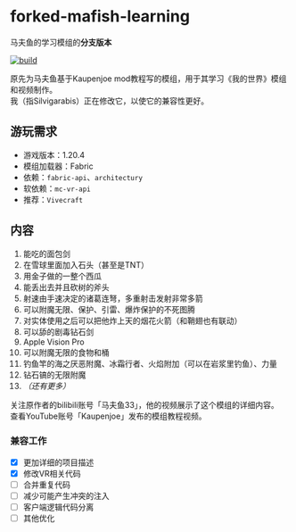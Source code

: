 # forked-mafish-learning

马夫鱼的学习模组的**分支版本**

[![build](https://github.com/Silvigarabis/forked-mafish-learning/actions/workflows/build.yml/badge.svg)](https://github.com/Silvigarabis/forked-mafish-learning/actions/workflows/build.yml)

原先为马夫鱼基于Kaupenjoe mod教程写的模组，用于其学习《我的世界》模组和视频制作。  
我（指Silvigarabis）正在修改它，以使它的兼容性更好。

## 游玩需求

- 游戏版本：1.20.4
- 模组加载器：Fabric
- 依赖：`fabric-api`、`architectury`
- 软依赖：`mc-vr-api`
- 推荐：`Vivecraft`

## 内容

1. 能吃的面包剑
2. 在雪球里面加入石头（甚至是TNT）
3. 用金子做的一整个西瓜
4. 能丢出去并且砍树的斧头
5. 射速由手速决定的诸葛连弩，多重射击发射非常多箭
6. 可以附魔无限、保护、引雷、爆炸保护的不死图腾
7. 对实体使用之后可以把他炸上天的烟花火箭（和鞘翅也有联动）
8. 可以舔的剧毒钻石剑
9. Apple Vision Pro
10. 可以附魔无限的食物和桶
11. 钓鱼竿的海之厌恶附魔、冰霜行者、火焰附加（可以在岩浆里钓鱼）、力量
12. 钻石镐的无限附魔
13. *（还有更多）*

关注原作者的bilibili账号「马夫鱼33」，他的视频展示了这个模组的详细内容。  
查看YouTube账号「Kaupenjoe」发布的模组教程视频。  

### 兼容工作

- [x] 更加详细的项目描述
- [x] 修改VR相关代码
- [ ] 合并重复代码
- [ ] 减少可能产生冲突的注入
- [ ] 客户端逻辑代码分离
- [ ] 其他优化
